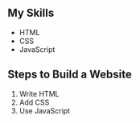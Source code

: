 <h2>My Skills</h2>
<ul>
  <li>HTML</li>
  <li>CSS</li>
  <li>JavaScript</li>
</ul>

<h2>Steps to Build a Website</h2>
<ol>
  <li>Write HTML</li>
  <li>Add CSS</li>
  <li>Use JavaScript</li>
</ol>
